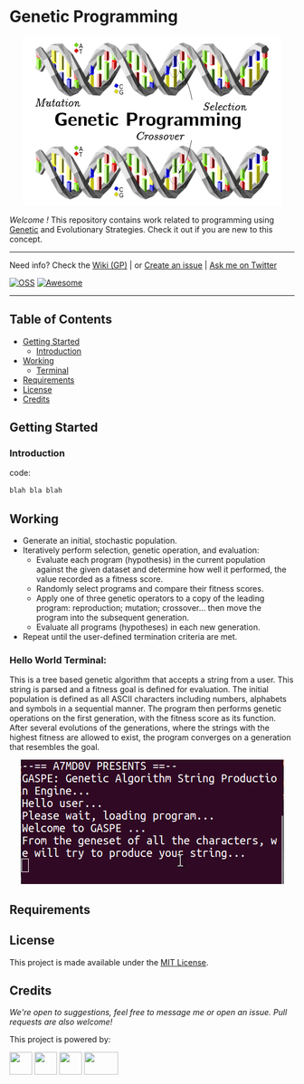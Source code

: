 # Genetic Programming 
<p  align="center">
    <img src="https://github.com/blackvitriol/github/blob/master/images/GA.png?raw=true"/>
</p>

*Welcome !* This repository contains work related to programming using [Genetic](https://en.wikipedia.org/wiki/Genetic_programming) and Evolutionary Strategies.  Check it out if you are new to this concept.

---

Need info? Check the [Wiki (GP)](https://en.wikipedia.org/wiki/Genetic_programming) | or [Create an issue](https://github.com/blackvitriol/Genetic_Programming/issues/new) | [Ask me on Twitter](https://twitter.com/ahmadovich_)

[![OSS](https://badges.frapsoft.com/os/v2/open-source.svg?v=103)](https://github.com/ellerbrock/open-source-badges/)
[![Awesome](https://cdn.rawgit.com/sindresorhus/awesome/d7305f38d29fed78fa85652e3a63e154dd8e8829/media/badge.svg)](https://github.com/sindresorhus/awesome)

---

## Table of Contents

- [Getting Started](https://github.com/blackvitriol/Genetic_Programming#getting-started)
  - [Introduction](https://github.com/blackvitriol/Genetic_Programming#introduction)
- [Working](https://github.com/blackvitriol/Genetic_Programming#working)
  - [Terminal](https://github.com/blackvitriol/Genetic_Programming#terminal)
- [Requirements](https://github.com/blackvitriol/Genetic_Programming#requirements)
- [License](https://github.com/blackvitriol/Genetic_Programming#license)
- [Credits](https://github.com/blackvitriol/Genetic_Programming#credits)

## Getting Started




### Introduction



code:

```groovy
blah bla blah
```

## Working

- Generate an initial, stochastic population.
- Iteratively perform selection, genetic operation, and evaluation:
    - Evaluate each program (hypothesis) in the current population against the given dataset and determine how well it performed, the value recorded as a fitness score.
    - Randomly select programs and compare their fitness scores.
    - Apply one of three genetic operators to a copy of the leading program: reproduction; mutation; crossover… then move the program into the subsequent generation.
    - Evaluate all programs (hypotheses) in each new generation.
- Repeat until the user-defined termination criteria are met.

### Hello World Terminal:
This is a tree based genetic algorithm that accepts a string from a user. This string is parsed and a fitness goal is defined for evaluation. The initial population is defined as all ASCII characters including numbers, alphabets and symbols in a sequential manner. The program then performs genetic operations on the first generation, with the fitness score as its function. After several evolutions of the generations, where the strings with the highest fitness are allowed to exist, the program converges on a generation that resembles the goal.

<p  align="center">
    <img src="https://github.com/blackvitriol/github/blob/master/images/HW.gif"/>
</p>

## Requirements


## License
This project is made available under the [MIT License](http://www.opensource.org/licenses/mit-license.php).

## Credits

*We're open to suggestions, feel free to message me or open an issue.*
*Pull requests are also welcome!*

This project is powered by:

<a href="https://github.com/TASVideos/BizHawk"> <img src="http://adelikat.tasvideos.org/corphawk_logo.jpg" width="40" height="40"></a>
 <a>   <img src="https://upload.wikimedia.org/wikipedia/commons/thumb/6/6a/Lua-logo-nolabel.svg/1200px-Lua-logo-nolabel.svg.png" width="40" height="40">
    <img src="https://www.python.org/static/opengraph-icon-200x200.png" width="40" height="40">
 <img src="http://johfrael.nl/wiki/images/1/12/Ubuntu_16.04_Logo.jpg" width="60" height="40">   
</a>
